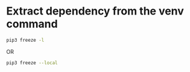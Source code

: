 # Extract dependency from the venv command
```bash
pip3 freeze -l 
```
OR
```bash
pip3 freeze --local
```